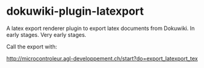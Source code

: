 # dokuwiki-plugin-latexport
A latex export renderer plugin to export latex documents from Dokuwiki. In early stages. Very early stages.

Call the export with:

http://microcontroleur.agl-developpement.ch/start?do=export_latexport_tex
